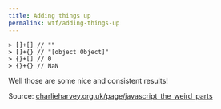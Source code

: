 ```yaml
---
title: Adding things up
permalink: wtf/adding-things-up
---
```


```
> []+[] // ""
> []+{} // "[object Object]"
> {}+[] // 0
> {}+{} // NaN
```

Well those are some nice and consistent results!

Source: [charlieharvey.org.uk/page/javascript_the_weird_parts](https://charlieharvey.org.uk/page/javascript_the_weird_parts)

